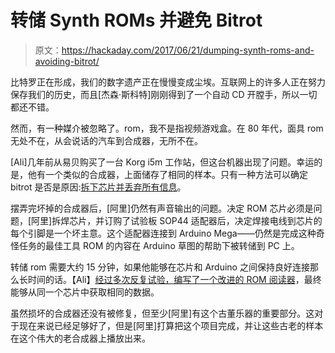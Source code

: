 # 转储 Synth ROMs 并避免 Bitrot

> 原文：<https://hackaday.com/2017/06/21/dumping-synth-roms-and-avoiding-bitrot/>

比特罗正在形成，我们的数字遗产正在慢慢变成尘埃。互联网上的许多人正在努力保存我们的历史，而且[杰森·斯科特]刚刚得到了一个自动 CD 开膛手，所以一切都还不错。

然而，有一种媒介被忽略了。rom，我不是指视频游戏盒。在 80 年代，面具 rom 无处不在，从会说话的汽车到合成器，无所不在。

[Ali]几年前从易贝购买了一台 Korg i5m 工作站，但这台机器出现了问题。幸运的是，他有一个类似的合成器，上面储存了相同的样本。只有一种方法可以确定 bitrot 是否是原因:[拆下芯片并丢弃所有信息](http://alinacierdem.com/dumping-korg-i5m-pcm-roms-part-1/)。

摆弄完坏掉的合成器后，[阿里]仍然有声音输出的问题。决定 ROM 芯片必须是问题，[阿里]拆焊芯片，并订购了试验板 SOP44 适配器后，决定焊接电线到芯片的每个引脚是一个坏主意。这个适配器连接到 Arduino Mega——仍然是完成这种奇怪任务的最佳工具 ROM 的内容在 Arduino 草图的帮助下被转储到 PC 上。

转储 rom 需要大约 15 分钟，如果他能够在芯片和 Arduino 之间保持良好连接那么长时间的话。【Ali】[经过多次反复试验，编写了一个改进的 ROM 阅读器](https://github.com/anacierdem/ROM-reader)，最终能够从同一个芯片中获取相同的数据。

虽然损坏的合成器还没有被修复，但至少[阿里]有这个古董乐器的重要部分。这对于现在来说已经足够好了，但是[阿里]打算把这个项目完成，并让这些古老的样本在这个伟大的老合成器上播放出来。